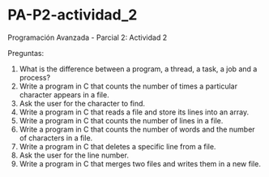 # PA-P2-actividad_2
Programación Avanzada - Parcial 2: Actividad 2

Preguntas:

1. What is the difference between a program, a thread, a task, a job and a process?
2. Write a program in C that counts the number of times a particular character appears in a file.
4. Ask the user for the character to find.
5. Write a program in C that reads a file and store its lines into an array.
6. Write a program in C that counts the number of lines in a file.
7. Write a program in C that counts the number of words and the number of characters in a file.
8. Write a program in C that deletes a specific line from a file.
9. Ask the user for the line number.
10. Write a program in C that merges two files and writes them in a new file.